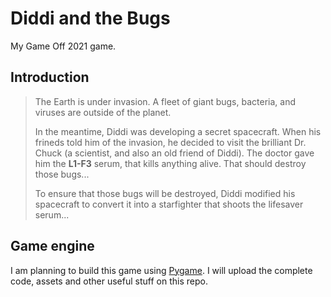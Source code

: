 # Diddi and the Bugs

My Game Off 2021 game.

## Introduction

> The Earth is under invasion. A fleet of giant bugs, bacteria, and viruses are
> outside of the planet.
>
> In the meantime, Diddi was developing a secret spacecraft. When his frineds told him of
> the invasion, he decided to visit the brilliant Dr. Chuck (a scientist, and also
> an old friend of Diddi). The doctor gave him the **L1-F3** serum, that kills anything
> alive. That should destroy those bugs...
>
> To ensure that those bugs will be destroyed, Diddi modified his spacecraft to convert it into a
> starfighter that shoots the lifesaver serum...

## Game engine

I am planning to build this game using [Pygame](https://www.pygame.org/). I will upload the complete code,
assets and other useful stuff on this repo.

